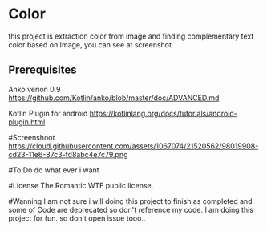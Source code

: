 # Color
this project is extraction color from image and finding complementary text color based on Image, you can see at screenshot

## Prerequisites

Anko verion 0.9
https://github.com/Kotlin/anko/blob/master/doc/ADVANCED.md

Kotlin Plugin for android
https://kotlinlang.org/docs/tutorials/android-plugin.html

#Screenshoot
https://cloud.githubusercontent.com/assets/1067074/21520562/98019908-cd23-11e6-87c3-fd8abc4e7c79.png

#To Do 
do what ever i want

#License 
The Romantic WTF public license.

#Wanning
I am not sure i will doing this project to finish as completed and some of Code are deprecated so don't reference my code.
I am doing this project  for fun. so don't open issue tooo..
